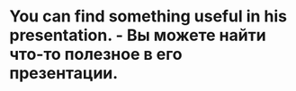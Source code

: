 # You can find something useful in his presentation. - Вы можете найти что-то полезное в его презентации.
